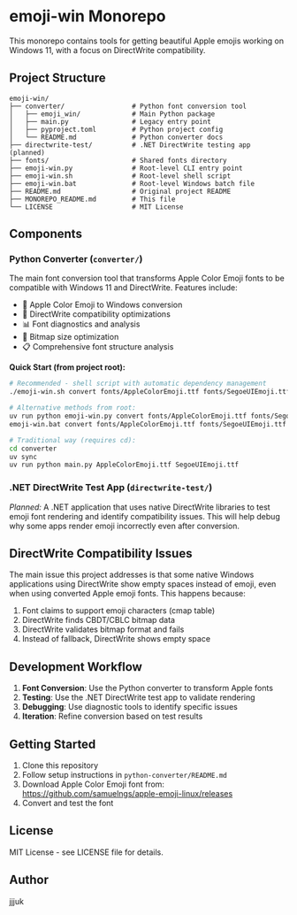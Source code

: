 # emoji-win Monorepo

This monorepo contains tools for getting beautiful Apple emojis working on Windows 11, with a focus on DirectWrite compatibility.

## Project Structure

```
emoji-win/
├── converter/                 # Python font conversion tool
│   ├── emoji_win/             # Main Python package
│   ├── main.py                # Legacy entry point
│   ├── pyproject.toml         # Python project config
│   └── README.md              # Python converter docs
├── directwrite-test/          # .NET DirectWrite testing app (planned)
├── fonts/                     # Shared fonts directory
├── emoji-win.py               # Root-level CLI entry point
├── emoji-win.sh               # Root-level shell script
├── emoji-win.bat              # Root-level Windows batch file
├── README.md                  # Original project README
├── MONOREPO_README.md         # This file
└── LICENSE                    # MIT License
```

## Components

### Python Converter (`converter/`)

The main font conversion tool that transforms Apple Color Emoji fonts to be compatible with Windows 11 and DirectWrite. Features include:

- 🍎 Apple Color Emoji to Windows conversion
- 🔧 DirectWrite compatibility optimizations  
- 📊 Font diagnostics and analysis
- 🎯 Bitmap size optimization
- 📋 Comprehensive font structure analysis

**Quick Start (from project root):**
```bash
# Recommended - shell script with automatic dependency management
./emoji-win.sh convert fonts/AppleColorEmoji.ttf fonts/SegoeUIEmoji.ttf

# Alternative methods from root:
uv run python emoji-win.py convert fonts/AppleColorEmoji.ttf fonts/SegoeUIEmoji.ttf
emoji-win.bat convert fonts/AppleColorEmoji.ttf fonts/SegoeUIEmoji.ttf  # Windows

# Traditional way (requires cd):
cd converter
uv sync
uv run python main.py AppleColorEmoji.ttf SegoeUIEmoji.ttf
```

### .NET DirectWrite Test App (`directwrite-test/`)

*Planned:* A .NET application that uses native DirectWrite libraries to test emoji font rendering and identify compatibility issues. This will help debug why some apps render emoji incorrectly even after conversion.

## DirectWrite Compatibility Issues

The main issue this project addresses is that some native Windows applications using DirectWrite show empty spaces instead of emoji, even when using converted Apple emoji fonts. This happens because:

1. Font claims to support emoji characters (cmap table)
2. DirectWrite finds CBDT/CBLC bitmap data
3. DirectWrite validates bitmap format and fails
4. Instead of fallback, DirectWrite shows empty space

## Development Workflow

1. **Font Conversion**: Use the Python converter to transform Apple fonts
2. **Testing**: Use the .NET DirectWrite test app to validate rendering
3. **Debugging**: Use diagnostic tools to identify specific issues
4. **Iteration**: Refine conversion based on test results

## Getting Started

1. Clone this repository
2. Follow setup instructions in `python-converter/README.md`
3. Download Apple Color Emoji font from: https://github.com/samuelngs/apple-emoji-linux/releases
4. Convert and test the font

## License

MIT License - see LICENSE file for details.

## Author

jjjuk
